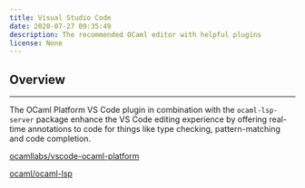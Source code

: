 ```yaml
---
title: Visual Studio Code 
date: 2020-07-27 09:35:49
description: The recommended OCaml editor with helpful plugins
license: None
---
```


## Overview

---

The OCaml Platform VS Code plugin in combination with the `ocaml-lsp-server` package enhance the VS Code editing experience by offering real-time annotations to code for things like type checking, pattern-matching and code completion. 

[ocamllabs/vscode-ocaml-platform](https://github.com/ocamllabs/vscode-ocaml-platform)

[ocaml/ocaml-lsp](https://github.com/ocaml/ocaml-lsp)